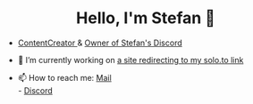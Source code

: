 <p>
  <h1 align="center"><b>Hello, I'm Stefan </a> 👋</b></h1>
</p>

- <a href="https://stefan4189.github.io">ContentCreator </a>
& </a>
<a href="https://discord.com/invite/KgmHVEQWAt">Owner of Stefan's Discord</a>

- 🔭 I’m currently working on <a href='https://github.com/Stefan4189/Stefan4189.github.io'>a site redirecting to my solo.to link </a>
- 📫 How to reach me: <a href="mailto: contactstefan4189@protonmail.com">Mail</a>
<br> - <a href="https://discord.com/invite/KgmHVEQWAt">Discord</a>

<!--
**Stefan4189/Stefan4189** is a ✨ _special_ ✨ repository because its `README.md` (this file) appears on your GitHub profile.

Here are some ideas to get you started:

- 🔭 I’m currently working on ...
- 🌱 I’m currently learning ...
- 👯 I’m looking to collaborate on ...
- 🤔 I’m looking for help with ...
- 💬 Ask me about ...
- 📫 How to reach me: ...
- 😄 Pronouns: ...
- ⚡ Fun fact: ...
-->

